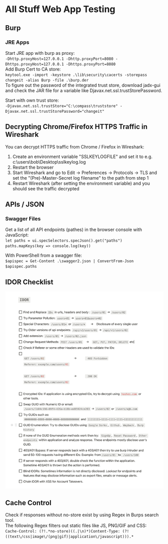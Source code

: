 # All Stuff Web App Testing

## Burp

### JRE Apps
Start JRE app with burp as proxy:   
`-Dhttp.proxyHost=127.0.0.1 -Dhttp.proxyPort=8080 -Dhttps.proxyHost=127.0.0.1 -Dhttps.proxyPort=8080`   
Add Burp Cert to CA store:   
`keytool.exe -import -keystore .\lib\security\cacerts -storepass changeit -alias Burp -file .\burp.der`   
To figure out the password of the integrated trust store, download jadx-gui and check the JAR file for a variable like Djavax.net.ssl.trustStorePassword.   

Start with own trust store:   
`-Djavax.net.ssl.trustStore="C:\compass\truststore" -Djavax.net.ssl.trustStorePassword="changeit"`   


## Decrypting Chrome/Firefox HTTPS Traffic in Wireshark

You can decrypt HTTPS traffic from Chrome / Firefox in Wireshark:   
1. Create an environment variable "SSLKEYLOGFILE" and set it to e.g. c:\users\bob\Desktop\sslkeylog.log
2. Restart the browser
3. Start Wireshark and go to Edit → Preferences → Protocols → TLS and set the "(Pre)-Master-Secret log filename" to the path from step 1
4. Restart Wireshark (after setting the environment variable) and you should see the traffic decrypted

## APIs / JSON

### Swagger Files

Get a list of all API endpoints (pathes) in the browser console with JavaScript:   
`let paths = ui.specSelectors.specJson().get("paths")`   
`paths.mapKeys(key => console.log(key))`   

With PowerShell from a swagger file:   
`$apispec = Get-Content .\swagger2.json | ConvertFrom-Json`   
`$apispec.paths`   

## IDOR Checklist
![IDOR Checklist](images/idor.jpg)


## Cache Control
Check if responses without no-store exist by using Regex in Burps search tool.   
The following Regex filters out static files like JS, PNG/GIF and CSS:   
`Cache-Control: (?!.*no-store)((.|\n)*)Content-Type: (?!((text\/css|image\/(png|gif)|application\/javascript))).*`   